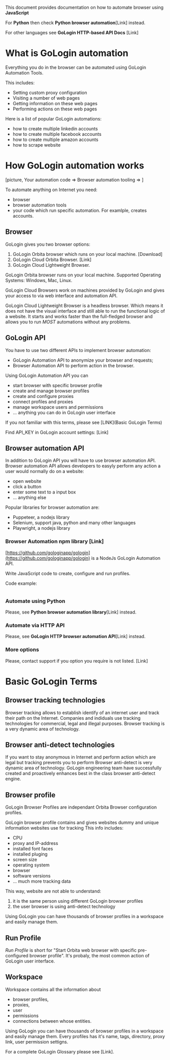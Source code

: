 
This document provides documentation on how to 
automate browser using **JavaScript**

For **Python** then check **Python browser automation**[Link] instead.

For other languages see **GoLogin HTTP-based API Docs** [Link]

# What is GoLogin automation

Everything you do in the browser can be automated using GoLogin Automation Tools. 

This includes:
- Setting custom proxy configuration
- Visiting a number of web pages
- Getting information on these web pages
- Performing actions on these web pages

Here is a list of popular GoLogin automations:
- how to create multiple linkedin accounts
- how to create multiple facebook accounts
- how to create multiple amazon accounts
- how to scrape website

# How GoLogin automation works

[picture, Your automation code => Browser automation tooling => ]

To automate anything on Internet you need:
- browser
- browser automation tools
- your code which run specific automation. For examlple, creates accounts.

## Browser

GoLogin gives you two browser options:

1) GoLogin Orbita browser which runs on your local machine. [Download]
2) GoLogin Cloud Orbita Browser. [Link]
3) GoLogin Cloud Lightweight Browser.

GoLogin Orbita browser runs on your local machine. 
Supported Operating Systems: Windows, Mac, Linux.

GoLogin Cloud Browsers work on machines provided by GoLogin 
and gives your access to via web interface and automation API.

GoLogin Cloud Lightweight Browser is a headless browser. 
Which means it does not have the visual interface 
and still able to run the functional logic of a website.
It starts and works faster than the full-fledged browser 
and allows you to run *MOST* automations without any problems.


## GoLogin API

You have to use two different APIs to implement browser automation:
- GoLogin Automation API to anonymize your browser and requests;
- Browser Automation API to perform action in the browser.

Using GoLogin Automation API you can 
- start browser with specific browser profile
- create and manage browser profiles
- create and configure proxies
- connect profiles and proxies
- manage workspace users and permissions
- ... anything you can do in GoLogin user interface

If you not familiar with this terms, please see [LINK](Basic GoLogin Terms)

Find API_KEY in GoLogin account settings: [Link]


## Browser automation API
In addition to GoLogin API you will have to use browser automation API.
Browser automation API allows developers to easyly perform any action
a user would normally do on a website: 
- open website
- click a button
- enter some text to a input box
- ... anything else

Popular libraries for browser automation are:
- Puppeteer, a nodejs library
- Selenium, support java, python and many other languages
- Playwright, a nodejs library

### Browser Automation npm library [Link]

[https://github.com/gologinapp/gologin](https://github.com/gologinapp/gologin) is a NodeJs GoLogin Automation API.

Write JavaScript code to create, configure and run profiles.

Code example:
```

```


### Automate using Python

Please, see **Python browser automation library**[Link] instead.

### Automate via HTTP API

Please, see **GoLogin HTTP browser automation API**[Link] instead.

### More options

Please, contact support if you option you require is not listed. [Link] 

# Basic GoLogin Terms

## Browser tracking technologies
Browser tracking allows to establish identify of an internet user and 
track their path on the Internet.
Companies and indiduals use tracking technologies for commercial, legal and illegal purposes.
Browser tracking is a very dynamic area of technology.

## Browser anti-detect technologies
If you want to stay anonymous in Internet and perform action 
which are legal but tracking prevents you to perform
Browser anti-detect is very dynamic area of technology.
GoLogin engineering team have successfully created and proactively enhances
 best in the class browser anti-detect engine.

## Browser profile
GoLogin Browser Profiles are independant Orbita Browser configuration profiles.

GoLogin browser profile contains and gives websites dummy and unique information websites use for tracking
This info includes:
- CPU
- proxy and IP-address
- installed font faces
- installed pluging
- screen size
- operating system
- browser
- software versions
- ... much more tracking data

This way, website are not able to understand:
1) it is the same person using different GoLogin browser profiles
2) the user browser is using anti-detect technology

Using GoLogin you can have thousands of browser profiles in a workspace and easily manage them. 

## Run Profile
*Run Profile* is short for "Start Orbita web browser with specific pre-configured browser profile".
It's probaly, the most common action of GoLogin user interface.

## Workspace
Workspace contains all the information about 
- browser profiles, 
- proxies,
- user
- permissions
- connections between whose entities. 

Using GoLogin you can have thousands of browser profiles in a workspace and easily manage them. 
Every profiles has it's name, tags, directory, proxy link, user permission settigns.

For a complete GoLogin Glossary please see [Link].
